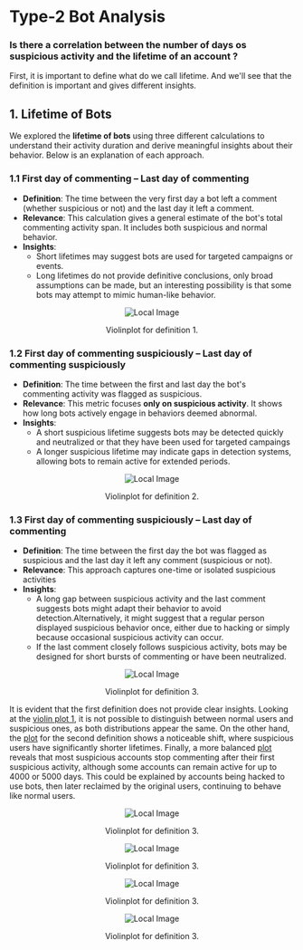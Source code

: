 # Type-2 Bot Analysis

### Is there a correlation between the number of days os suspicious activity and the lifetime of an account ?

First, it is important to define what do we call lifetime. And we'll see that the definition is important and gives different insights.

## 1. Lifetime of Bots

We explored the **lifetime of bots** using three different calculations to understand their activity duration and derive meaningful insights about their behavior. Below is an explanation of each approach.

### 1.1 First day of commenting – Last day of commenting
- **Definition**: The time between the very first day a bot left a comment (whether suspicious or not) and the last day it left a comment.
- **Relevance**: This calculation gives a general estimate of the bot's total commenting activity span. It includes both suspicious and normal behavior.
- **Insights**:
   - Short lifetimes may suggest bots are used for targeted campaigns or events.
   - Long lifetimes do not provide definitive conclusions, only broad assumptions can be made, but an interesting possibility is that some bots may attempt to mimic human-like behavior.

<div style="text-align: center;" id="lifetime_1">
  <img src="{{ site.baseurl }}/assets/data/best_finding_2/violin_lifetime_1.png" alt="Local Image">
  <p>Violinplot for definition 1.</p>
</div>

### 1.2 First day of commenting suspiciously – Last day of commenting suspiciously
- **Definition**: The time between the first and last day the bot's commenting activity was flagged as suspicious.
- **Relevance**: This metric focuses **only on suspicious activity**. It shows how long bots actively engage in behaviors deemed abnormal.
- **Insights**:
   - A short suspicious lifetime suggests bots may be detected quickly and neutralized or that they have been used for targeted campaings
   - A longer suspicious lifetime may indicate gaps in detection systems, allowing bots to remain active for extended periods.

<div style="text-align: center;" id="lifetime_2">
  <img src="{{ site.baseurl }}/assets/data/best_finding_2/violin_lifetime_2.png" alt="Local Image">
  <p>Violinplot for definition 2.</p>
</div>

### 1.3 First day of commenting suspiciously – Last day of commenting
- **Definition**: The time between the first day the bot was flagged as suspicious and the last day it left any comment (suspicious or not).
- **Relevance**: This approach captures one-time or isolated suspicious activities
- **Insights**:
   - A long gap between suspicious activity and the last comment suggests bots might adapt their behavior to avoid detection.Alternatively, it might suggest that a regular person displayed suspicious behavior once, either due to hacking or simply because occasional suspicious activity can occur.
   - If the last comment closely follows suspicious activity, bots may be designed for short bursts of commenting or have been neutralized.

<div style="text-align: center;" id="lifetime_3">
  <img src="{{ site.baseurl }}/assets/data/best_finding_2/violin_lifetime_3.png" alt="Local Image">
  <p>Violinplot for definition 3.</p>
</div>


<p>It is evident that the first definition does not provide clear insights. Looking at the <a href="#lifetime_1">violin plot 1</a>, it is not possible to distinguish between normal users and suspicious ones, as both distributions appear the same. On the other hand, the <a href="#lifetime_2">plot</a> for the second definition shows a noticeable shift, where suspicious users have significantly shorter lifetimes. Finally, a more balanced <a href="#lifetime_3">plot</a> reveals that most suspicious accounts stop commenting after their first suspicious activity, although some accounts can remain active for up to 4000 or 5000 days. This could be explained by accounts being hacked to use bots, then later reclaimed by the original users, continuing to behave like normal users.</p>



<div style="text-align: center;" id="lifetime_3">
  <img src="{{ site.baseurl }}/assets/data/best_finding_2/correlation_1.png" alt="Local Image">
  <p>Violinplot for definition 3.</p>
</div>

<div style="text-align: center;" id="lifetime_3">
  <img src="{{ site.baseurl }}/assets/data/best_finding_2/correlation_2.png" alt="Local Image">
  <p>Violinplot for definition 3.</p>
</div>

<div style="text-align: center;" id="lifetime_3">
  <img src="{{ site.baseurl }}/assets/data/best_finding_2/correlation_3.png" alt="Local Image">
  <p>Violinplot for definition 3.</p>
</div>

<div style="text-align: center;" id="lifetime_3">
  <img src="{{ site.baseurl }}/assets/data/best_finding_2/correlation_4.png" alt="Local Image">
  <p>Violinplot for definition 3.</p>
</div>